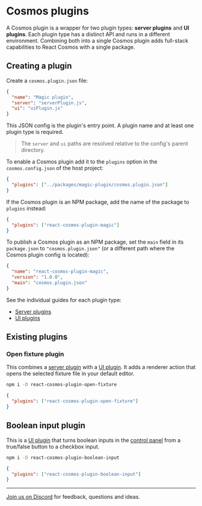 # Cosmos plugins

A Cosmos plugin is a wrapper for two plugin types: **server plugins** and **UI plugins**. Each plugin type has a distinct API and runs in a different environment. Combining both into a single Cosmos plugin adds full-stack capabilities to React Cosmos with a single package.

## Creating a plugin

Create a `cosmos.plugin.json` file:

```json
{
  "name": "Magic plugin",
  "server": "serverPlugin.js",
  "ui": "uiPlugin.js"
}
```

This JSON config is the plugin's entry point. A plugin name and at least one plugin type is required.

> The `server` and `ui` paths are resolved relative to the config's parent directory.

To enable a Cosmos plugin add it to the `plugins` option in the `cosmos.config.json` of the host project:

```json
{
  "plugins": ["../packages/magic-plugin/cosmos.plugin.json"]
}
```

If the Cosmos plugin is an NPM package, add the name of the package to `plugins` instead:

```json
{
  "plugins": ["react-cosmos-plugin-magic"]
}
```

To publish a Cosmos plugin as an NPM package, set the `main` field in its `package.json` to `"cosmos.plugin.json"` (or a different path where the Cosmos plugin config is located):

```json
{
  "name": "react-cosmos-plugin-magic",
  "version": "1.0.0",
  "main": "cosmos.plugin.json"
}
```

See the individual guides for each plugin type:

- [Server plugins](server-plugins.md)
- [UI plugins](ui-plugins.md)

## Existing plugins

### Open fixture plugin

This combines a [server plugin](server-plugins.md) with a [UI plugin](ui-plugins.md). It adds a renderer action that opens the selected fixture file in your default editor.

```bash
npm i -D react-cosmos-plugin-open-fixture
```

```json
{
  "plugins": ["react-cosmos-plugin-open-fixture"]
}
```

## Boolean input plugin

This is a [UI plugin](ui-plugins.md) that turns boolean inputs in the [control panel](https://github.com/react-cosmos/react-cosmos/blob/main/docs/usage/fixtures.md#fixture-controls) from a true/false button to a checkbox input.

```bash
npm i -D react-cosmos-plugin-boolean-input
```

```json
{
  "plugins": ["react-cosmos-plugin-boolean-input"]
}
```

---

[Join us on Discord](https://discord.gg/3X95VgfnW5) for feedback, questions and ideas.

